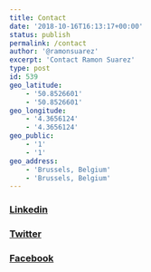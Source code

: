 ```yaml
---
title: Contact
date: '2018-10-16T16:13:17+00:00'
status: publish
permalink: /contact
author: '@ramonsuarez'
excerpt: 'Contact Ramon Suarez'
type: post
id: 539
geo_latitude:
    - '50.8526601'
    - '50.8526601'
geo_longitude:
    - '4.3656124'
    - '4.3656124'
geo_public:
    - '1'
    - '1'
geo_address:
    - 'Brussels, Belgium'
    - 'Brussels, Belgium'
---
```

### [Linkedin](https://www.linkedin.com/in/ramonsuarez/)
### [Twitter](https://twitter.com/ramonsuarez)
### [Facebook](https://www.facebook.com/Ramon-Suarez-736506193359264/)</h3>
